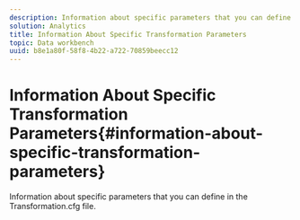 ```yaml
---
description: Information about specific parameters that you can define in the Transformation.cfg file.
solution: Analytics
title: Information About Specific Transformation Parameters
topic: Data workbench
uuid: b8e1a80f-58f8-4b22-a722-70859beecc12
---
```


# Information About Specific Transformation Parameters{#information-about-specific-transformation-parameters}

Information about specific parameters that you can define in the Transformation.cfg file.

